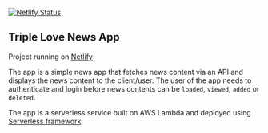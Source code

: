 [![Netlify Status](https://api.netlify.com/api/v1/badges/cb33b1f3-d69a-4884-a7cd-d5510b80bb55/deploy-status)](https://app.netlify.com/sites/news-bams/deploys)

## Triple Love News App
Project running on [Netlify](https://news-bams.netlify.app/)

The app is a simple news app that fetches news content via an API and displays the news content to the client/user. The user of the app needs to authenticate and login before news contents can be `loaded`, `viewed`, `added` or `deleted`.

The app is a serverless service built on AWS Lambda and deployed using [Serverless framework](https://www.serverless.com/)
